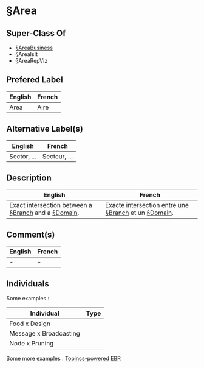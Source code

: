 
§Area
==

Super-Class Of
-
* <a href="https://github.com/iPlumb3r/EcosystemMapping/blob/master/1_Semantic/Conceptionary/%C2%A7AreaBusiness.md">§AreaBusiness</a>
* §AreaIsIt
* §AreaRepViz

Prefered Label
-
<table>
    <thead>
        <tr>
            <th>English</th>
            <th>French</th>
        </tr>
    </thead>
    <tbody>
        <tr>
            <td>Area</td>
            <td>Aire</td>
        </tr>
    </tbody>
</table>

Alternative Label(s)
-
<table>
    <thead>
        <tr>
            <th>English</th>
            <th>French</th>
        </tr>
    </thead>
    <tbody>
        <tr>
            <td>Sector, ...</td>
            <td>Secteur, ...</td>
        </tr>
    </tbody>
</table>

Description
-
<table>
    <thead>
        <tr>
            <th>English</th>
            <th>French</th>
        </tr>
    </thead>
    <tbody>
        <tr>
            <td>Exact intersection between a <a href="https://github.com/iPlumb3r/EcosystemMapping/blob/master/1_Semantic/Conceptionary/%C2%A7Branch.md">§Branch</a> and a <a href="https://github.com/iPlumb3r/EcosystemMapping/blob/master/1_Semantic/Conceptionary/%C2%A7Domain.md">§Domain</a>.</td>
            <td>Exacte intersection entre une <a href="https://github.com/iPlumb3r/EcosystemMapping/blob/master/1_Semantic/Conceptionary/%C2%A7Branch.md">§Branch</a> et un <a href="https://github.com/iPlumb3r/EcosystemMapping/blob/master/1_Semantic/Conceptionary/%C2%A7Domain.md">§Domain</a>.</td>
        </tr>
    </tbody>
</table>

Comment(s)
-
<table>
    <thead>
        <tr>
            <th>English</th>
            <th>French</th>
        </tr>
    </thead>
    <tbody>
        <tr>
            <td>-</td>
            <td>-</td>
        </tr>
    </tbody>
</table>

Individuals
-

Some examples : 
<table>
    <thead>
        <tr>
            <th>Individual</th>
            <th>Type</th>
        </tr>
    </thead>
    <tbody>
        <tr>
            <td>Food x Design</td>
            <td></td>
        </tr>
        <tr>
            <td>Message x Broadcasting</td>
            <td></td>
        </tr>
        <tr>
            <td>Node x Pruning</td>
            <td></td>
        </tr>
    </tbody>
</table>

Some more examples : <a href="https://www.topincs.com/EntangledBootstrap/.index?tt=1501">Topincs-powered EBR</a>
